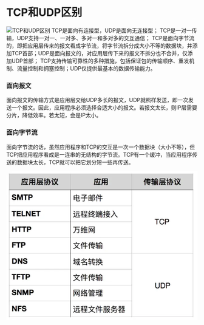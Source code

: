 # TCP和UDP区别

![TCP和UDP区别](../imgs/TCP和UDP区别/webp)
TCP是面向有连接型，UDP是面向无连接型；
TCP是一对一传输，UDP支持一对一、一对多、多对一和多对多的交互通信；
TCP是面向字节流的，即把应用层传来的报文看成字节流，将字节流拆分成大小不等的数据块，并添加TCP首部；UDP是面向报文的，对应用层传下来的报文不拆分也不合并，仅添加UDP首部；
TCP支持传输可靠性的多种措施，包括保证包的传输顺序、重发机制、流量控制和拥塞控制；UDP仅提供最基本的数据传输能力。

### 面向报文

面向报文的传输方式是应用层交给UDP多长的报文，UDP就照样发送，即一次发送一个报文。因此，应用程序必须选择合适大小的报文。若报文太长，则IP层需要分片，降低效率。若太短，会是IP太小。

### 面向字节流

面向字节流的话，虽然应用程序和TCP的交互是一次一个数据块（大小不等），但TCP把应用程序看成是一连串的无结构的字节流。TCP有一个缓冲，当应用程序传送的数据块太长，TCP就可以把它划分短一些再传送。

![TCP和UDP协议的应用](../imgs/TCP和UDP协议的应用.webp)